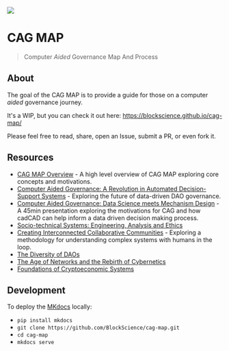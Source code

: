 ![](https://i.imgur.com/JvY17As.jpg)

# CAG MAP

> Computer *Aided* Governance Map And Process

## About

The goal of the CAG MAP is to provide a guide for those on a computer *aided* governance journey.

It's a WIP, but you can check it out here: https://blockscience.github.io/cag-map/

Please feel free to read, share, open an Issue, submit a PR, or even fork it.

## Resources

- [CAG MAP Overview](TBD) - A high level overview of CAG MAP exploring core concepts and motivations.
- [Computer Aided Governance: A Revolution in Automated Decision-Support Systems](https://medium.com/block-science/computer-aided-governance-cag-a-revolution-in-automated-decision-support-systems-9faa009e57a2) - Exploring the future of data-driven DAO governance.
- [Computer Aided Governance: Data Science meets Mechanism Design](https://www.youtube.com/watch?v=hRF-jZHZ3co) - A 45min presentation exploring the motivations for CAG and how cadCAD can help inform a data driven decision making process.
- [Socio-technical Systems: Engineering, Analysis and Ethics](https://youtu.be/6qx-kp0j4eE)
- [Creating Interconnected Collaborative Communities](https://www.youtube.com/watch?v=nOP6anxiHkk&list=PLVoKyPUyWqgALKqT3dgEW-VP2nBGh_Cpz) - Exploring a methodology for understanding complex systems with humans in the loop.
- [The Diversity of DAOs](https://www.youtube.com/watch?v=75769EjciVk&list=PLVoKyPUyWqgALKqT3dgEW-VP2nBGh_Cpz&index=17&t=1s)
- [The Age of Networks and the Rebirth of Cybernetics](https://www.youtube.com/watch?v=IyNvoYuSFII&t=161s)
- [Foundations of Cryptoeconomic Systems](https://youtu.be/HldQF_MJN_Y)

## Development

To deploy the [MKdocs](https://www.mkdocs.org/) locally:

- `pip install mkdocs`
- `git clone https://github.com/BlockScience/cag-map.git`
- `cd cag-map`
- `mkdocs serve`

